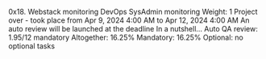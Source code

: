 0x18. Webstack monitoring
DevOps
SysAdmin
monitoring
 Weight: 1
 Project over - took place from Apr 9, 2024 4:00 AM to Apr 12, 2024 4:00 AM
 An auto review will be launched at the deadline
In a nutshell…
Auto QA review: 1.95/12 mandatory
Altogether:  16.25%
Mandatory: 16.25%
Optional: no optional tasks
